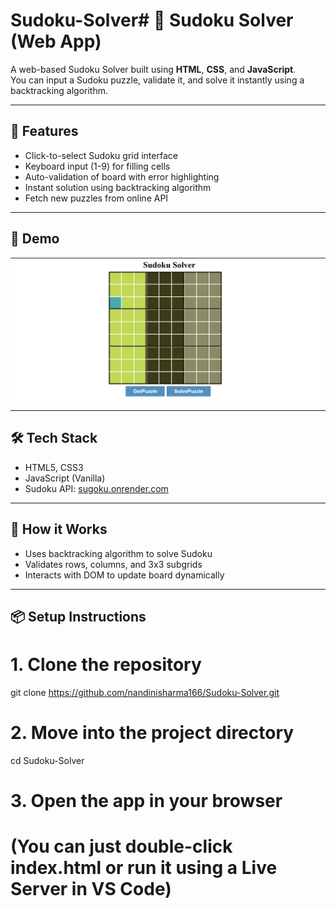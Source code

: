 # Sudoku-Solver# 🧩 Sudoku Solver (Web App)

A web-based Sudoku Solver built using **HTML**, **CSS**, and **JavaScript**.  
You can input a Sudoku puzzle, validate it, and solve it instantly using a backtracking algorithm.

---

## 🚀 Features

- Click-to-select Sudoku grid interface
- Keyboard input (1-9) for filling cells
- Auto-validation of board with error highlighting
- Instant solution using backtracking algorithm
- Fetch new puzzles from online API

---

## 📸 Demo

![Sudoku Solver Screenshot](screenshot.png) <!-- Upload and replace with actual image -->

---

## 🛠️ Tech Stack

- HTML5, CSS3
- JavaScript (Vanilla)
- Sudoku API: [sugoku.onrender.com](https://sugoku.onrender.com/board)

---

## 🧠 How it Works

- Uses backtracking algorithm to solve Sudoku
- Validates rows, columns, and 3x3 subgrids
- Interacts with DOM to update board dynamically

---

## 📦 Setup Instructions

# 1. Clone the repository

git clone https://github.com/nandinisharma166/Sudoku-Solver.git

# 2. Move into the project directory

cd Sudoku-Solver

# 3. Open the app in your browser

# (You can just double-click index.html or run it using a Live Server in VS Code)

